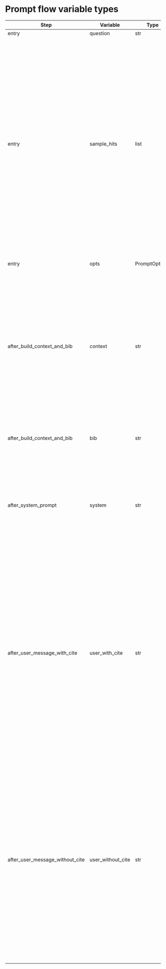 # Prompt flow variable types

| Step | Variable | Type | Preview |
|------|----------|------|---------|
| entry | question | str | 'What to do in an emergency?' |
| entry | sample_hits | list | [{'text': ['Look for chest movement, listen for breathing sounds, and feel for air on your cheek.', 'Take no more than 10 seconds to decide.', 'If breathing is absent or abnormal (agonal), start CPR immediately.'], 'meta': {'id': 'd89fd5c895d54863', 'source': 'first_Aid_instructions.txt'}, 'score': 0.779089}, {'text': ['Continue compressions until EMS arrives, an AED instructs otherwise, or another trained rescuer takes over.', 'Stop only if the person shows clear signs of life (normal breathing, movement).', 'If exhaustion prevents continuation, seek immediate replacement.'], 'meta': {'id': '7415d403f69e47b0', 'source': 'first_Aid_instructions.txt'}, 'score': 0.772122}, {'text': ['Call emergency services immediately.', 'Ensure the environment is safe before approaching the patient.', 'Do not leave the person unattended unless absolutely necessary.'], 'meta': {'id': 'a8fec5bb4a6b4599', 'source': 'first_Aid_instructions.txt'}, 'score': 0.595063}] |
| entry | opts | PromptOptions | {'language': 'en', 'style': 'steps', 'max_context_chars': 4000, 'cite': True, 'require_citations': True} |
| after_build_context_and_bib | context | str | "[1] ['Look for chest movement, listen for breathing sounds, and feel for air on your cheek.', 'Take no more than 10 seconds to decide.', 'If breathing is absent or abnormal (agonal), start CPR immediately.']\n\n[2] ['Continue compressions until EMS arrives, an AED instructs otherwise, or another trained rescuer takes over.', 'Stop only if the person shows clear signs of life (normal breathing, movement).', 'If exhaustion prevents continuation, seek immediate replacement.']\n\n[3] ['Call emergency services immediately.', 'Ensure the environment is safe before approaching the patient.', 'Do not leave the person unattended unless absolutely necessary.']" |
| after_build_context_and_bib | bib | str | '[1]\n title: first_Aid_instructions.txt\n id: d89fd5c895d54863\n[2]\n title: first_Aid_instructions.txt\n id: 7415d403f69e47b0\n[3]\n title: first_Aid_instructions.txt\n id: a8fec5bb4a6b4599' |
| after_system_prompt | system | str | 'You are a concise, safety-first assistant aligned with ERC/first-aid guidelines.\n Answer briefly and correctly with clear steps. If unsure, say so explicitly.\n When context citations exist, cite [1], [2], … matching the source list.\n Sources:\n\n [1]\n title: first_Aid_instructions.txt\n id: d89fd5c895d54863\n[2]\n title: first_Aid_instructions.txt\n id: 7415d403f69e47b0\n[3]\n title: first_Aid_instructions.txt\n id: a8fec5bb4a6b4599' |
| after_user_message_with_cite | user_with_cite | str | "Context:\n[1] ['Look for chest movement, listen for breathing sounds, and feel for air on your cheek.', 'Take no more than 10 seconds to decide.', 'If breathing is absent or abnormal (agonal), start CPR immediately.']\n\n[2] ['Continue compressions until EMS arrives, an AED instructs otherwise, or another trained rescuer takes over.', 'Stop only if the person shows clear signs of life (normal breathing, movement).', 'If exhaustion prevents continuation, seek immediate replacement.']\n\n[3] ['Call emergency services immediately.', 'Ensure the environment is safe before approaching the patient.', 'Do not leave the person unattended unless absolutely necessary.']\n\nQuestion:\nWhat to do in an emergency?\n\nAnswer rules:\n- Output EXACTLY TWO SENTENCES in one paragraphGive a brief summara of the given context.\n- One simple task.\n- no lists, numbering, bullets, line breaks, or headings\n- Cite sources using [n] that refer to the numbered context chunks." |
| after_user_message_without_cite | user_without_cite | str | "Context:\n[1] ['Look for chest movement, listen for breathing sounds, and feel for air on your cheek.', 'Take no more than 10 seconds to decide.', 'If breathing is absent or abnormal (agonal), start CPR immediately.']\n\n[2] ['Continue compressions until EMS arrives, an AED instructs otherwise, or another trained rescuer takes over.', 'Stop only if the person shows clear signs of life (normal breathing, movement).', 'If exhaustion prevents continuation, seek immediate replacement.']\n\n[3] ['Call emergency services immediately.', 'Ensure the environment is safe before approaching the patient.', 'Do not leave the person unattended unless absolutely necessary.']\n\nQuestion:\nWhat to do in an emergency?\n\nAnswer rules:\n- Output EXACTLY TWO SENTENCES in one paragraphGive a brief summara of the given context.\n- One simple task.\n- no lists, numbering, bullets, line breaks, or headings\n- Cite sources using [n] that refer to the numbered context chunks." |
